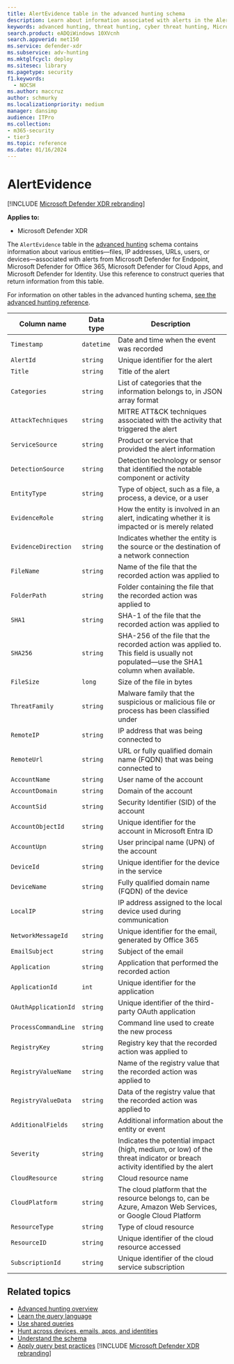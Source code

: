 ```yaml
---
title: AlertEvidence table in the advanced hunting schema
description: Learn about information associated with alerts in the AlertEvidence table of the advanced hunting schema
keywords: advanced hunting, threat hunting, cyber threat hunting, Microsoft Defender XDR, microsoft 365, m365, search, query, telemetry, schema reference, kusto, table, column, data type, description, AlertInfo, alert, entities, evidence, file, IP address, device, machine, user, account
search.product: eADQiWindows 10XVcnh
search.appverid: met150
ms.service: defender-xdr
ms.subservice: adv-hunting
ms.mktglfcycl: deploy
ms.sitesec: library
ms.pagetype: security
f1.keywords: 
  - NOCSH
ms.author: maccruz
author: schmurky
ms.localizationpriority: medium
manager: dansimp
audience: ITPro
ms.collection: 
- m365-security
- tier3
ms.topic: reference
ms.date: 01/16/2024
---
```


# AlertEvidence

[!INCLUDE [Microsoft Defender XDR rebranding](../includes/microsoft-defender.md)]


**Applies to:**
- Microsoft Defender XDR

The `AlertEvidence` table in the [advanced hunting](advanced-hunting-overview.md) schema contains information about various entities—files, IP addresses, URLs, users, or devices—associated with alerts from Microsoft  Defender for Endpoint, Microsoft Defender for Office 365, Microsoft Defender for Cloud Apps, and Microsoft Defender for Identity. Use this reference to construct queries that return information from this table.

For information on other tables in the advanced hunting schema, [see the advanced hunting reference](advanced-hunting-schema-tables.md).

| Column name | Data type | Description |
|-------------|-----------|-------------|
| `Timestamp` | `datetime` | Date and time when the event was recorded |
| `AlertId` | `string` | Unique identifier for the alert |
| `Title` | `string` | Title of the alert |
| `Categories` | `string` | List of categories that the information belongs to, in JSON array format |
| `AttackTechniques` | `string` | MITRE ATT&CK techniques associated with the activity that triggered the alert |
| `ServiceSource` | `string` | Product or service that provided the alert information |
| `DetectionSource` | `string` | Detection technology or sensor that identified the notable component or activity |
| `EntityType` | `string` | Type of object, such as a file, a process, a device, or a user |
| `EvidenceRole` | `string` | How the entity is involved in an alert, indicating whether it is impacted or is merely related |
| `EvidenceDirection` | `string` | Indicates whether the entity is the source or the destination of a network connection |
| `FileName` | `string` | Name of the file that the recorded action was applied to |
| `FolderPath` | `string` | Folder containing the file that the recorded action was applied to |
| `SHA1` | `string` | SHA-1 of the file that the recorded action was applied to |
| `SHA256` | `string` | SHA-256 of the file that the recorded action was applied to. This field is usually not populated—use the SHA1 column when available. |
| `FileSize` | `long` | Size of the file in bytes |
| `ThreatFamily` | `string` | Malware family that the suspicious or malicious file or process has been classified under |
| `RemoteIP` | `string` | IP address that was being connected to |
| `RemoteUrl` | `string` | URL or fully qualified domain name (FQDN) that was being connected to |
| `AccountName` | `string` | User name of the account |
| `AccountDomain` | `string` | Domain of the account |
| `AccountSid` | `string` | Security Identifier (SID) of the account |
| `AccountObjectId` | `string` | Unique identifier for the account in Microsoft Entra ID |
| `AccountUpn` | `string` | User principal name (UPN) of the account |
| `DeviceId` | `string` | Unique identifier for the device in the service |
| `DeviceName` | `string` | Fully qualified domain name (FQDN) of the device |
| `LocalIP` | `string` | IP address assigned to the local device used during communication |
| `NetworkMessageId` | `string` | Unique identifier for the email, generated by Office 365 |
| `EmailSubject` | `string` | Subject of the email |
| `Application` | `string` | Application that performed the recorded action |
| `ApplicationId` | `int` | Unique identifier for the application |
| `OAuthApplicationId` | `string` | Unique identifier of the third-party OAuth application |
| `ProcessCommandLine` | `string` | Command line used to create the new process |
| `RegistryKey` |`string` | Registry key that the recorded action was applied to |
| `RegistryValueName` |`string` | Name of the registry value that the recorded action was applied to |
| `RegistryValueData` |`string` | Data of the registry value that the recorded action was applied to |
| `AdditionalFields` | `string` | Additional information about the entity or event |
| `Severity` | `string` | Indicates the potential impact (high, medium, or low) of the threat indicator or breach activity identified by the alert |
| `CloudResource` | `string` | Cloud resource name |
| `CloudPlatform` | `string` | The cloud platform that the resource belongs to, can be Azure, Amazon Web Services, or Google Cloud Platform |
| `ResourceType` | `string` | Type of cloud resource |
| `ResourceID` | `string` | Unique identifier of the cloud resource accessed |
| `SubscriptionId` | `string` | Unique identifier of the cloud service subscription |

## Related topics
- [Advanced hunting overview](advanced-hunting-overview.md)
- [Learn the query language](advanced-hunting-query-language.md)
- [Use shared queries](advanced-hunting-shared-queries.md)
- [Hunt across devices, emails, apps, and identities](advanced-hunting-query-emails-devices.md)
- [Understand the schema](advanced-hunting-schema-tables.md)
- [Apply query best practices](advanced-hunting-best-practices.md)
[!INCLUDE [Microsoft Defender XDR rebranding](../includes/defender-m3d-techcommunity.md)]
